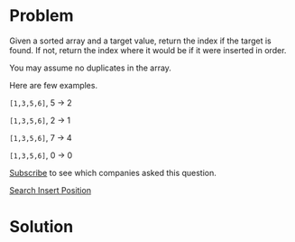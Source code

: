 
# Problem

Given a sorted array and a target value, return the index if the target is
found. If not, return the index where it would be if it were inserted in
order.

You may assume no duplicates in the array.

Here are few examples.

`[1,3,5,6]`, 5 → 2

`[1,3,5,6]`, 2 → 1

`[1,3,5,6]`, 7 → 4

`[1,3,5,6]`, 0 → 0

[Subscribe](/subscribe/) to see which companies asked this question.



[Search Insert Position](https://leetcode.com/problems/search-insert-position)

# Solution



